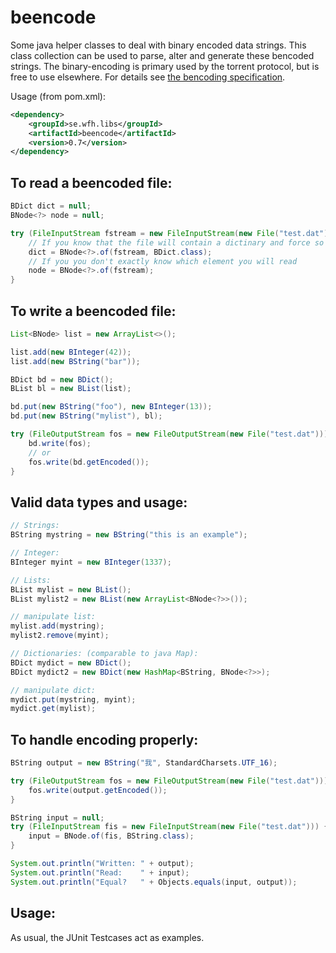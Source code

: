beencode
=========

Some java helper classes to deal with binary encoded data strings.
This class collection can be used to parse, alter and generate these bencoded strings.
The binary-encoding is primary used by the torrent protocol, but is free to use elsewhere.
For details see [the bencoding specification](https://wiki.theory.org/BitTorrentSpecification#Bencoding).

Usage (from pom.xml):
```xml
<dependency>
	<groupId>se.wfh.libs</groupId>
	<artifactId>beencode</artifactId>
	<version>0.7</version>
</dependency>
```
		
To read a beencoded file:
-------------
```java
BDict dict = null;
BNode<?> node = null;

try (FileInputStream fstream = new FileInputStream(new File("test.dat"))) {
	// If you know that the file will contain a dictinary and force so
	dict = BNode<?>.of(fstream, BDict.class);
	// If you you don't exactly know which element you will read
	node = BNode<?>.of(fstream);
}
```

To write a beencoded file:
-------------
```java
List<BNode> list = new ArrayList<>();

list.add(new BInteger(42));
list.add(new BString("bar"));

BDict bd = new BDict();
BList bl = new BList(list);

bd.put(new BString("foo"), new BInteger(13));
bd.put(new BString("mylist"), bl);

try (FileOutputStream fos = new FileOutputStream(new File("test.dat"))) {
	bd.write(fos);
	// or
	fos.write(bd.getEncoded());
}
```

Valid data types and usage:
-------------
```java
// Strings:
BString mystring = new BString("this is an example");

// Integer:
BInteger myint = new BInteger(1337);

// Lists:
BList mylist = new BList();
BList mylist2 = new BList(new ArrayList<BNode<?>>());

// manipulate list:
mylist.add(mystring);
mylist2.remove(myint);

// Dictionaries: (comparable to java Map):
BDict mydict = new BDict();
BDict mydict2 = new BDict(new HashMap<BString, BNode<?>>);

// manipulate dict:
mydict.put(mystring, myint);
mydict.get(mylist);
```

To handle encoding properly:
-------------
```java
BString output = new BString("我", StandardCharsets.UTF_16);

try (FileOutputStream fos = new FileOutputStream(new File("test.dat"))) {
	fos.write(output.getEncoded());
}

BString input = null;
try (FileInputStream fis = new FileInputStream(new File("test.dat"))) {
	input = BNode.of(fis, BString.class);
}

System.out.println("Written: " + output);
System.out.println("Read:    " + input);
System.out.println("Equal?   " + Objects.equals(input, output));
```

Usage:
-------------
As usual, the JUnit Testcases act as examples.
